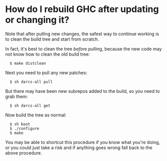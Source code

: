 # How do I rebuild GHC after updating or changing it?


Note that after pulling new changes, the safest way to continue working is to clean the build tree and start from scratch.


In fact, it's best to clean the tree *before* pulling, because the new code may not know how to clean the old build tree:

```wiki
  $ make distclean
```


Next you need to pull any new patches:

```wiki
  $ sh darcs-all pull
```


But there may have been new subrepos added to the build, so you need to grab them:

```wiki
  $ sh darcs-all get
```


Now build the tree as normal:

```wiki
  $ sh boot
  $ ./configure
  $ make
```


You may be able to shortcut this procedure if you know what you're doing, or you could just take a risk and if anything goes wrong fall back to the above procedure.
